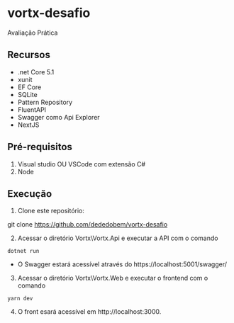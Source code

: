 # vortx-desafio

Avaliação Prática

## Recursos
- .net Core 5.1
- xunit
- EF Core
- SQLite
- Pattern Repository
- FluentAPI
- Swagger como Api Explorer
- NextJS


## Pré-requisitos

1. Visual studio OU VSCode com extensão C#
2. Node


## Execução

1. Clone este repositório:

  
  git clone https://github.com/dededobem/vortx-desafio
  


2. Acessar o diretório Vortx\Vortx.Api e executar a API com o comando 
  
  ```
  dotnet run
  ```
  
     
- O Swagger estará acessível através do https://localhost:5001/swagger/


3. Acessar o diretório Vortx\Vortx.Web e executar o frontend com o comando
  
  ```
  yarn dev
  ```
  
  

4. O front esará acessível em http://localhost:3000.
